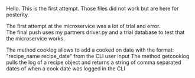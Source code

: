 Hello.  This is the first attempt.  Those files did not work but are here for posterity.

The first attempt at the microservice was a lot of trial and error.  
The final push uses my partners driver.py and a trial database to test that the microservice works.

The method cooklog allows to add a cooked on date with the format: "recipe_name recipe_date" from the CLI user input
The method getcooklog pulls the log of a recipe object and returns a string of comma separated dates of when a cook date was logged in the CLI
